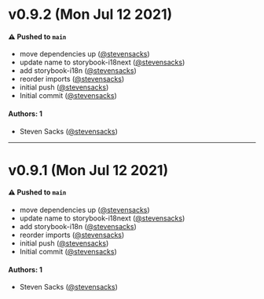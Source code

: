 # v0.9.2 (Mon Jul 12 2021)

#### ⚠️ Pushed to `main`

- move dependencies up ([@stevensacks](https://github.com/stevensacks))
- update name to storybook-i18next ([@stevensacks](https://github.com/stevensacks))
- add storybook-i18n ([@stevensacks](https://github.com/stevensacks))
- reorder imports ([@stevensacks](https://github.com/stevensacks))
- initial push ([@stevensacks](https://github.com/stevensacks))
- Initial commit ([@stevensacks](https://github.com/stevensacks))

#### Authors: 1

- Steven Sacks ([@stevensacks](https://github.com/stevensacks))

---

# v0.9.1 (Mon Jul 12 2021)

#### ⚠️ Pushed to `main`

- move dependencies up ([@stevensacks](https://github.com/stevensacks))
- update name to storybook-i18next ([@stevensacks](https://github.com/stevensacks))
- add storybook-i18n ([@stevensacks](https://github.com/stevensacks))
- reorder imports ([@stevensacks](https://github.com/stevensacks))
- initial push ([@stevensacks](https://github.com/stevensacks))
- Initial commit ([@stevensacks](https://github.com/stevensacks))

#### Authors: 1

- Steven Sacks ([@stevensacks](https://github.com/stevensacks))
